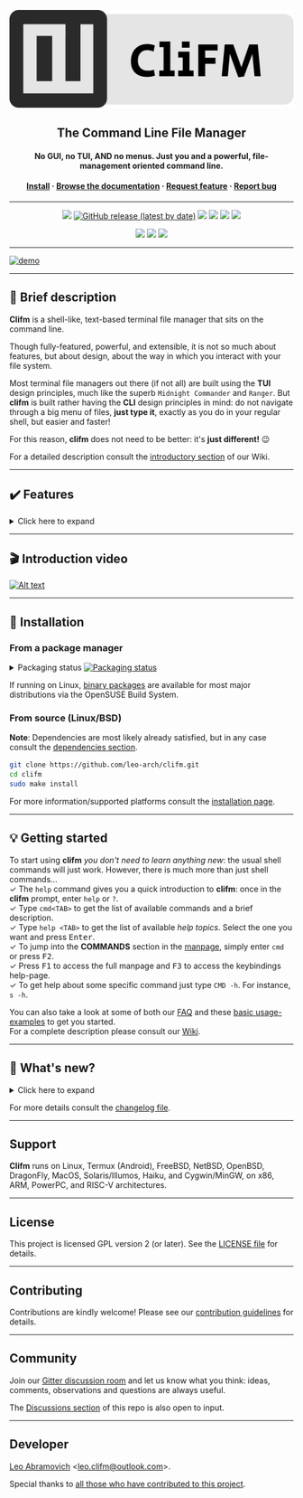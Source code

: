 <p align="center">
	<a href="https://github.com/leo-arch/clifm">
		<img src="misc/logo/clifm-banner.png" alt="CliFM logo">
	</a>
</p>
<h2 align="center">The Command Line File Manager</h2>
<h4 align="center">No GUI, no TUI, AND no menus. Just you and a powerful, file-management oriented command line.</h4>
<h4 align="center"><a
href="https://github.com/leo-arch/clifm/#floppy_disk-installation">Install</a> · <a
href="https://github.com/leo-arch/clifm/wiki">Browse the documentation</a> · <a
href="https://github.com/leo-arch/clifm/blob/master/.github/ISSUE_TEMPLATE/feature-request.md">Request feature</a> · <a
href="https://github.com/leo-arch/clifm/issues">Report bug</a></h4>

---

<p align="center">
<a href="https://github.com/leo-arch/clifm/blob/master/LICENSE"><img src="https://img.shields.io/github/license/leo-arch/clifm?color=red&style=flat"/></a>
<a href="https://github.com/leo-arch/clifm/releases"><img alt="GitHub release (latest by date)" src="https://img.shields.io/github/v/release/leo-arch/clifm"></a>
<a><img src="https://img.shields.io/github/commits-since/leo-arch/clifm/latest"></a>
<a><img src="https://img.shields.io/github/last-commit/leo-arch/clifm/master?color=blue&style=flat"/></a>
<!---
<a href="https://en.wikipedia.org/wiki/Privacy-invasive_software"><img src="https://img.shields.io/badge/privacy-✓-green?style=flat"/></a>
-->
<a href="https://gitter.im/leo-arch/clifm"><img src="https://img.shields.io/gitter/room/leo-arch/clifm?style=flat"/></a>
<a href="https://software.opensuse.org//download.html?project=home%3Aarchcrack&package=clifm"><img src="https://img.shields.io/badge/CD-OBS-red?logo=opensuse&logoColor=white"/></a>
</p>

<p align="center">
<a href="https://github.com/leo-arch/clifm/actions/workflows/codeql-analysis.yml"><img src="https://github.com/leo-arch/clifm/actions/workflows/codeql-analysis.yml/badge.svg?branch=master"></a>
<a href="https://www.codacy.com/gh/leo-arch/clifm/dashboard?utm_source=github.com&amp;utm_medium=referral&amp;utm_content=leo-arch/clifm&amp;utm_campaign=Badge_Grade"><img src="https://app.codacy.com/project/badge/Grade/c2c24860fce64d2aa6ca8e1dd0981d6d"/></a>
<a href="https://build.opensuse.org/package/show/home:archcrack/CliFM"><img src="https://build.opensuse.org/projects/home:archcrack/packages/CliFM/badge.svg?type=default"></a>
<!---
<a href="https://app.codiga.io/project/30518/dashboard"><img alt="Code grade" src="https://api.codiga.io/project/30518/status/svg"/></a>
-->

<!---
<a href="https://bestpractices.coreinfrastructure.org/projects/4884"><img src="https://bestpractices.coreinfrastructure.org/projects/4884/badge"></a>
-->
</p>

---

[![demo](https://asciinema.org/a/ov5HnwdlPvnR7ucfDrQMfeg2N.svg)](https://asciinema.org/a/ov5HnwdlPvnR7ucfDrQMfeg2N?autoplay=1)

<!---
<h4 align="center">CliFM's interface</h4>
<p align="center"><img src="https://i.postimg.cc/YC77qSLK/interface-1-7-9.png"></p>
<p align="center">You only need 7 keystrokes to move all selected files into the <i>images</i> directory: <b>m sel 8</b></p>
-->

---

## :space_invader: Brief description

**Clifm** is a shell-like, text-based terminal file manager that sits on the command line.

Though fully-featured, powerful, and extensible, it is not so much about features, but about design, about the way in which you interact with your file system.

Most terminal file managers out there (if not all) are built using the **TUI** design principles, much like the superb `Midnight Commander` and `Ranger`. But **clifm** is built rather having the **CLI** design principles in mind: do not navigate through a big menu of files, **just type it**, exactly as you do in your regular shell, but easier and faster!

For this reason, **clifm** does not need to be better: it's **just different!** :wink:

For a detailed description consult the [introductory section](https://github.com/leo-arch/clifm/wiki/Introduction#what-is-clifm) of our Wiki.

<!--
Unlike most terminal file managers out there, indeed, **clifm** replaces the traditional TUI interface (also known as curses or text-menu based interface) by a command-line interface (CLI),<sup>1</sup> also known as REPL.<sup>2</sup>

If working with the command-line, your workflow is not affected at all, but just enriched with file management functionalities: automatic files listing, files selection, bookmarks, tags, directory jumper, directory and commands history, auto-cd and auto-open, bulk rename, TAB completion, autosuggestions, and a trash system, among [other features](#features). In this sense, **clifm** is certainly a file manager, but also a shell extension.

Briefly put, with **clifm** the command-line is always already there, never hidden :godmode: :muscle:

---

<sup>1</sup> <i>For more information about these concepts see the [resources page](https://github.com/leo-arch/clifm/wiki/Resources#gui-tui-and-cli) </i>.

For a detailed description consult the [introductory section](https://github.com/leo-arch/clifm/wiki/Introduction#what-is-clifm) of our Wiki</i>.
-->

---

## :heavy_check_mark: Features

<details>
<summary>Click here to expand</summary>

Besides common file operations such as copy, move, remove, etc., _clifm_ provides the following features:
- Specific
  - [Really CLI-based](https://github.com/leo-arch/clifm/wiki/Introduction#main-design-and-goals). No GUI nor TUI at all, but just a command-line
  - It can run on the kernel built-in console and even on a SSH or any other remote session
  - Highly compatible with old VT102-only terminal emulators like Rxvt and Rxvt-based ones: even on a terminal with only 8 colors and no Unicode support, **clifm** will just work. [It can run even on an old DEC-VT100 terminal!](https://github.com/leo-arch/clifm/wiki/Extra#clifm-running-on-a-dec-vt100-terminal-1978)
  - [High performance](https://github.com/leo-arch/clifm/wiki/Performance). Incredibly lightweight and fast even on really old hardware
  - [Short (and even one-character) commands](https://github.com/leo-arch/clifm/wiki/Introduction#commands-short-summary)
  - [Entry list numbers (ELN's)](https://github.com/leo-arch/clifm/wiki/Common-Operations#elns) for file names
  - [Extended color codes](https://github.com/leo-arch/clifm/wiki/Customization#colors) for file-types and -extensions
  - [Files counter](https://github.com/leo-arch/clifm/wiki/Introduction#interface) for directories and symlinks to directories
  - Support for files attributes, extended attributes, birth time, BSD flags, and Solaris doors.
  - Privacy: Zero data collection and no connection to the outside world at all
  - Security: [Secure environment](https://github.com/leo-arch/clifm/wiki/Specifics#security) and [secure commands](https://github.com/leo-arch/clifm/wiki/Specifics#security). See also the [stealth mode section](https://github.com/leo-arch/clifm/wiki/Specifics#stealth-mode)
- Navigation and file operations
  - [Bookmarks](https://github.com/leo-arch/clifm/wiki/Common-Operations#bookmarks)
  - [File tags](https://github.com/leo-arch/clifm/wiki/Common-Operations#tagging-files)
  - [File filters](https://github.com/leo-arch/clifm/wiki/Advanced#files-filters) (including support for [`.hidden` files](https://github.com/leo-arch/clifm/wiki/Advanced#1b-hidden-files))
  - [Files selection](https://github.com/leo-arch/clifm/wiki/Common-Operations#selection) (supports both glob and regular expressions and works even across multiple instances of the program)
  - [Files search](https://github.com/leo-arch/clifm/wiki/Common-Operations#searching) (supports both glob and regular expressions)
  - [copy(-as), move(-as)](https://github.com/leo-arch/clifm/wiki/Introduction#c-l-e-edit-m-md-r), [interactive rename](https://github.com/leo-arch/clifm/wiki/Introduction#c-l-e-edit-m-md-r), and [open-with](https://github.com/leo-arch/clifm/wiki/Introduction#ow) functions
  - [File names cleaner](https://github.com/leo-arch/clifm/wiki/Introduction#bb-bleach)
  - [Autocommands](https://github.com/leo-arch/clifm/wiki/Specifics#autocommands)
  - [Auto-cd](https://github.com/leo-arch/clifm/wiki/Introduction#acd-autocd), [auto-open](https://github.com/leo-arch/clifm/wiki/Introduction#ao-auto-open), and [autols](https://github.com/leo-arch/clifm/wiki/Common-Operations#navigation)
  - [Directory jumper](https://github.com/leo-arch/clifm/wiki/Specifics#kangaroos-frecency-algorithm), similar to [autojump](https://github.com/wting/autojump), [z.lua](https://github.com/skywind3000/z.lua), and [zoxide](https://github.com/ajeetdsouza/zoxide)
  - [Virtual directories](https://github.com/leo-arch/clifm/wiki/Advanced#virtual-directories)
  - [Fastback - Quickly change to any parent directory](https://github.com/leo-arch/clifm/wiki/Introduction#fastback)
  - [A built-in resource opener](https://github.com/leo-arch/clifm/wiki/Specifics#resource-opener) (supports regular expressions and is able to discern between GUI and non-GUI environments)
  - [A built-in Freedesktop-compliant trash system](https://github.com/leo-arch/clifm/wiki/Common-Operations#trashing-files)
  - [Up to eight workspaces](https://github.com/leo-arch/clifm/wiki/Specifics#workspaces)
  - [Eleven sorting methods](https://github.com/leo-arch/clifm/wiki/Introduction#st-sort)
  - [Bulk operations](https://github.com/leo-arch/clifm/wiki/Advanced#bulk-operations): rename, create, remove, and create symbolik links in bulk
  - [Files encryption/decryption (plugin)](https://github.com/leo-arch/clifm/wiki/Advanced#plugins)
  - [Copy files to your smart phone (plugin)](https://github.com/leo-arch/clifm/wiki/Advanced#plugins)
  - [Archiving and compression](https://github.com/leo-arch/clifm/wiki/Advanced#archives) support (including Zstandard and ISO 9660)
  - [Symlinks editor](https://github.com/leo-arch/clifm/wiki/Introduction#l-le)
  - File permissions/ownership editor via the [`pc`](https://github.com/leo-arch/clifm/wiki/Introduction#pc) and [`oc`](https://github.com/leo-arch/clifm/wiki/Introduction#oc) commands respectively 
  - [Remote file systems management](https://github.com/leo-arch/clifm/wiki/Introduction#net)
  - [Mount/unmount storage devices](https://github.com/leo-arch/clifm/wiki/Introduction#media)
  - [Advanced Copy](https://github.com/leo-arch/clifm/wiki/Advanced#cpmv-with-a-progress-bar) support (just `cp` and `mv` with a nice progress bar)
  - Directory history map to keep in sight previous, current, and next entries in the directory history list
- Shell
  - [Auto-suggestions](https://github.com/leo-arch/clifm/wiki/Specifics#auto-suggestions)
  - [TAB completion](https://github.com/leo-arch/clifm/wiki/Specifics#expansions-completions-and-suggestions), with _fzf_ integration (including [file previews](https://github.com/leo-arch/clifm/wiki/Advanced#files-preview))
  - [Syntax highlighting](https://github.com/leo-arch/clifm/wiki/Specifics#syntax-highlighting)
  - [Warning prompt for invalid command names](https://github.com/leo-arch/clifm/wiki/Customization#the-warning-prompt)
  - [Fused parameters for ELN's](https://github.com/leo-arch/clifm/wiki/Introduction#fused-parameters)
  - [Fuzzy completion for file names and paths](https://github.com/leo-arch/clifm/wiki/Specifics#fuzzy-match)
  - [Wildcards expansion via <kbd>TAB</kbd>](https://github.com/leo-arch/clifm/wiki/Introduction#filter-files-with-the-tab-key) (`s *.[ch]<TAB>`)
  - [File types expansion via <kbd>TAB</kbd>](https://github.com/leo-arch/clifm/wiki/Introduction#filter-files-with-the-tab-key) (`=l<TAB>` to list all symlinks in the current dir)
  - [MIME types expansion](https://github.com/leo-arch/clifm/wiki/Advanced/#quickly-filtering-files-with-the-tab-key) (`@image<TAB>`)
  - Bash-like quoting system
  - Shell commands execution
  - Sequential and conditional commands execution
  - [Directory](https://github.com/leo-arch/clifm/wiki/Introduction#b-back) and [commands](https://github.com/leo-arch/clifm/wiki/Introduction/#commands-history) history
  - [Glob and regular expressions](https://github.com/leo-arch/clifm/wiki/Advanced#wildcards-and-regex) (including inverse matching)
  - [Aliases](https://github.com/leo-arch/clifm/wiki/Customization#aliases)
  - [Logs](https://github.com/leo-arch/clifm/wiki/Introduction#log)
  - [Prompt and profile commands](https://github.com/leo-arch/clifm/wiki/Customization#profile-and-prompt-commands) (run commands with each new prompt or at program startup)
- Modes
  - [Stealth mode](https://github.com/leo-arch/clifm/wiki/Specifics#stealth-mode), also known as incognito or private mode
  - [Light mode](https://github.com/leo-arch/clifm/wiki/Specifics#light-mode) (just in case it is not fast enough for you)
  - [Resource opener/files launcher](https://github.com/leo-arch/clifm/wiki/Specifics#using-clifm-as-a-standalone-resource-opener) (similar to `xdg` and Ranger's `rifle`)
  - [File previewer](https://github.com/leo-arch/clifm/wiki/Advanced#shotgun) (similar to [`pistol`](https://github.com/yonasBSD/pistol) and Ranger's `scope.sh`)
  - [Disk usage analyzer mode](https://github.com/leo-arch/clifm/wiki/Specifics#disk-usage-analyzer)
  - [Files lister (ls-mode)](https://github.com/leo-arch/clifm/wiki/Advanced#files-lister-ls-mode)
  - [Stat mode](https://github.com/leo-arch/clifm/wiki/Advanced/#stat1-replacement) (just like **stat**(1))
- Customization
  - [Custom commands](https://github.com/leo-arch/clifm/wiki/Customization#custom-commands)
  - [User profiles](https://github.com/leo-arch/clifm/wiki/Specifics#profiles)
  - [Customizable keyboard shortcuts](https://github.com/leo-arch/clifm/wiki/Customization#keybindings)
  - [Theming](https://github.com/leo-arch/clifm/wiki/Customization#theming) (including [bundled color schemes](https://github.com/leo-arch/clifm/tree/master/misc/colors) and [**LS_COLORS** support](https://github.com/leo-arch/clifm/wiki/Customization#ls_colors-support))
  - [Prompt customization](https://github.com/leo-arch/clifm/wiki/Customization#the-prompt)
  - [Four customizable keybindings for custom plugins](https://github.com/leo-arch/clifm/wiki/Customization#keybindings)
  - [Compile features in/out](https://github.com/leo-arch/clifm/blob/master/src/README.md#compiling-features-inout)
- Misc
  - [Plugins](https://github.com/leo-arch/clifm/wiki/Advanced#plugins)
  - [File previews](https://github.com/leo-arch/clifm/wiki/Advanced#files-preview) (via TAB completion or the [`view` command](https://github.com/leo-arch/clifm/wiki/Introduction#view))
  - [Icons support](https://github.com/leo-arch/clifm/wiki/Advanced#icons-smirk), including emoji-icons :smirk:
  - [Git integration](https://github.com/leo-arch/clifm/wiki/Advanced#git-integration)
  - [Desktop notifications](https://github.com/leo-arch/clifm/wiki/Specifics#desktop-notifications)
  - Unicode support (specifically UTF-8).
  - Disk usage
  - [CD on quit](https://github.com/leo-arch/clifm/wiki/Advanced#cd-on-quit) and [file picker](https://github.com/leo-arch/clifm/wiki/Advanced#file-picker) functions
  - [A built-in pager](https://github.com/leo-arch/clifm/wiki/Introduction#pg-pager) for files listing
  - Read and list files from [STDIN (standard input)](https://github.com/leo-arch/clifm/wiki/Advanced#standard-input)
<h4 align="center"><br><i>Auto-suggestions in action</i></h4>
<p align="center"><img src="https://i.postimg.cc/1XSKBRh8/suggestions.gif"></a></p>

---
For a detailed explanation of each of these features, follow the corresponding links or consult the [Wiki](https://github.com/leo-arch/clifm/wiki).
</details>

---

## :clapper: Introduction video

[![Alt text](https://img.youtube.com/vi/CJmcisw9F90/0.jpg)](https://www.youtube.com/watch?v=CJmcisw9F90)

<!---
<details>
<summary>Watch me fly!</summary>

<h3 align="center"><br><i>Did I say it's fast?</i></h3>
<p align="center"><a href="https://mega.nz/embed/J8hEkCZZ#fGp0JtcDvFIWKmTc4cOp0iMrWRlbqs99THg8F7EmQWI"><img src="https://i.postimg.cc/CKx6zrvL/vid-thumb.png"></a></p>

Music: "Quad Machine", by [Sonic Mayhem](https://en.wikipedia.org/wiki/Sascha_Dikiciyan) \
**Note**: Icons and files preview depend on third-party software. Consult the [icons](https://github.com/leo-arch/clifm/wiki/Advanced#icons-smirk) and [files preview](https://github.com/leo-arch/clifm/wiki/Advanced#files-preview) sections.

</details>
-->

---

## :floppy_disk: Installation

### From a package manager

<details>
<summary>Packaging status <a href="https://repology.org/project/clifm/versions"><img src="https://repology.org/badge/tiny-repos/clifm.svg" alt="Packaging status"></a></summary>
<a href="https://repology.org/project/clifm/versions">
    <img src="https://repology.org/badge/vertical-allrepos/clifm.svg" alt="Packaging status">
</a>
</details>

If running on Linux, [binary packages](https://software.opensuse.org//download.html?project=home%3Aarchcrack&package=clifm) are available for most major distributions via the OpenSUSE Build System.

### From source (Linux/BSD)

**Note**: Dependencies are most likely already satisfied, but in any case consult the [dependencies section](https://github.com/leo-arch/clifm/wiki/Introduction#1-satisfy-dependencies).

```sh
git clone https://github.com/leo-arch/clifm.git
cd clifm
sudo make install
```

For more information/supported platforms consult the [installation page](https://github.com/leo-arch/clifm/wiki/Introduction#installation).

---

## :bulb: Getting started

To start using **clifm** _you don't need to learn anything new_: the usual shell commands will just work. However, there is much more than just shell commands... \
✓ The `help` command gives you a quick introduction to **clifm**: once in the **clifm** prompt, enter `help` or `?`. \
✓ Type `cmd<TAB>` to get the list of available commands and a brief description. \
✓ Type `help <TAB>` to get the list of available _help topics_. Select the one you want and press <kbd>Enter</kbd>. \
✓ To jump into the **COMMANDS** section in the [manpage](https://github.com/leo-arch/clifm/blob/master/misc/clifm.1.pdf), simply enter `cmd` or press <kbd>F2</kbd>. \
✓ Press <kbd>F1</kbd> to access the full manpage and <kbd>F3</kbd> to access the keybindings help-page. \
✓ To get help about some specific command just type `CMD -h`. For instance, `s -h`.

You can also take a look at some of both our [FAQ](https://github.com/leo-arch/clifm/wiki/FAQ) and these [basic usage-examples](https://github.com/leo-arch/clifm/wiki/Common-Operations#basic-usage-examples) to get you started. \
For a complete description please consult our [Wiki](https://github.com/leo-arch/clifm/wiki).

---

## :newspaper: What's new?
<details>
<summary>Click here to expand</summary>

* `Development`
  - Dereference symbolic links in long view via `-L,--follow-symlinks-long`.
  - Toggle `follow-symlinks-long` via the [`k` command](https://github.com/leo-arch/clifm/wiki/Introduction#k) and the <kbd>Alt-+</kbd> keybinding.
  - [Support for `.hidden` files, including wildcards](https://github.com/leo-arch/clifm/wiki/Advanced#1b-hidden-files).
  - [Disable the group ID field in long view](https://github.com/leo-arch/clifm/wiki/Common-Operations#longdetail-view-mode).
  - [Hard links number in long view](https://github.com/leo-arch/clifm/wiki/Common-Operations#longdetail-view-mode).
  - [Birth time support in long view](https://github.com/leo-arch/clifm/wiki/Common-Operations#longdetail-view-mode).
  - [User/group ID **names** (instead of just numbers) in long view](https://github.com/leo-arch/clifm/wiki/Common-Operations#longdetail-view-mode).
  - [Customize long view fields via `--prop-fields`](https://github.com/leo-arch/clifm/wiki/Common-Operations#longdetail-view-mode).
  - [Allow double spacing for fields in long view](https://github.com/leo-arch/clifm/wiki/Common-Operations#longdetail-view-mode).
  - Since **1)** it was unintuitive to have `-a` and `-l` options to **disable** hidden files and long view respectively (instead of enabling these features, like most files listers do (ex: `ls`, `exa`, `eza`, `lsd`)), and **2)** we were using uppercase options sometimes to enable and sometimes to disable features (which is not consistent), we made the following changes:
    - `-a` enables hidden files and `-A` disables it
    - `-f` enables dirs-first and `-F` disables it
    - `-l` enables long-view and
    - `-L` follow symbolic links in long view (lonf form: `--follow-symlinks-long`)
	- `-o` enables autocd and `-O` disables it
* `1.17 (Lechuck)`
  - [Allow properties fields order customization in long view](https://github.com/leo-arch/clifm/wiki/Common-Operations#file-details).
  - [Autocommand files](https://github.com/leo-arch/clifm/wiki/Specifics#autocommand-files-cfmin-and-cfmout) won't be read unless `ReadAutocmdFiles` is set to `true` in the main configuration file.
* `1.16 (Big Whoop)`
  - [**LS_COLORS** support](https://github.com/leo-arch/clifm/wiki/Customization#ls_colors-support).
* `1.15 (Jolly Rogger)`
  - Image previews using sixel (requires `fzf` 0.44 or later).
  - List ACLs (`p`/`pp` command) (Linux).
  - Run in [read-only mode](https://github.com/leo-arch/clifm/wiki/Specifics#read-only-mode).
* `1.14 (Jawbreaker)`
  - [Run as a **stat**(1) replacement via `--stat` and `--stat-full` options](https://github.com/leo-arch/clifm/wiki/Advanced/#stat1-replacement).
  - Exclude commands from the commands history via `HistIgnore` in the config file.
  - Exclude directories from the directories history (and the jump database) via `DirhistIgnore` in the config file.
  - Maximum limit of listed files increased from **INT_MAX** to **SSIZE_MAX**.
  - Nested instances are now allowed (setting both **SHLVL** and **CLIFMLVL** as appropriate).
  - Files extended attributes on non-glibc Linux distributions.
  - Files birth time support on Haiku.
  - **random**(3) replaced by **arc4random**(3), if available, for increased security. 
  - More restrictive values when running in [secure mode](https://github.com/leo-arch/clifm/wiki/Specifics#a-secure-environment).
* `1.13 (Voodoo Root)`
  - Support for BSD file flags (`p`/`pp` command).
  - Nano-second precision for timestamps (`p`/`pp` command).
  - Ported to Solaris (including doors support). If you experience some issue with the warning prompt, please consult the [troubleshooting section](https://github.com/leo-arch/clifm/wiki/Troubleshooting#warning-prompt).
  - Since `fzy` has been [inactive for more than a year](https://github.com/jhawthorn/fzy), we have forked it as [fnf](https://github.com/leo-arch/fnf) (including some features needed to make it work with **clifm**). Because of this, `--fzytab` has been renamed to `--fnftab`, just as the `TabCompletionMode` option in the config file now takes `fnf` instead of `fzy` as value.
  - [File names validation via the `new` command](https://github.com/leo-arch/clifm/wiki/Introduction#n-new).
  - If using the [new ueberzug](https://github.com/ueber-devel/ueberzug) (18.2.0), please update your [`clifmrun` file](https://github.com/leo-arch/clifm/blob/master/misc/tools/imgprev/clifmrun) to get image previews working again.
  - [Run external commands using any shell you like via the **CLIFM_SHELL** environment variable](https://github.com/leo-arch/clifm/wiki/FAQ#large_blue_diamond-how-do-i-run-with-a-different-shell.).
* `1.12 (Blondebeard)`
  - [Improved logs system](https://github.com/leo-arch/clifm/wiki/Introduction#log).
  - Better TAB completion for internal commands.
  - Allow the use of [Xterm-like color names in color schemes](https://github.com/leo-arch/clifm/wiki/Customization#xterm-like-color-names-256-colors).
  - Disable bold colors via `--no-bold`.
  - Colorize symlinks according to the target file via `ColorLinksAsTarget` in the config file.
  - File names trimming can now be disabled permanently via the `TrimNames` option in the config file and `--no-trim-names`.
  - Improved interface fot the [`tag` command](https://github.com/leo-arch/clifm/wiki/Introduction#tag).
  - Improved synchronization between multiple instances.
* `version 1.11 (Cobb)`
  - Files apparent size is used now by default. Revert via `--no-apparent-size` or setting `ApparentSize` to `false` in the config file. 
  - [**Clifm** will try to run in 256 colors mode if support is detected](https://github.com/leo-arch/clifm/wiki/Customization#color-support). Just comment out the `ColorScheme` option in the config file (or set it either to an empty value or to `default-256`) to enable this feature.
  - [Mark files with extended attributes (long view)](https://github.com/leo-arch/clifm/wiki/Common-Operations#longdetail-view-mode)
  - [Customizable timestamps, including relative times (long view)](https://github.com/leo-arch/clifm/wiki/Common-Operations#time-styles)
  - [Color gradients for file sizes and timestamps (long view)](https://github.com/leo-arch/clifm/wiki/Common-Operations#file-details)
  - [Use `config dump` to print the list of settings and their current value (highlighting those differing from default values)](https://github.com/leo-arch/clifm/wiki/Introduction#config)
  - The [`config` command](https://github.com/leo-arch/clifm/wiki/Introduction#config) is now used to open/edit the main configuration file (`edit` can still be used, but is deprecated and might be removed in a future release)
  - `FzfPreview` (file previews in TAB completion - fzf mode only) is now enabled by default (disable via `--no-fzfpreview`)
  - Improved jump table screen (via the [`j` command](https://github.com/leo-arch/clifm/wiki/Introduction#j-jc-jl-jp-jo-je))
  - [Purge the jump database via the `--purge` option](https://github.com/leo-arch/clifm/wiki/Introduction#j-jc-jl-jp-jo-je)
* `version 1.10 (Swordmaster)`:
  - [Quickly access the directory history list via the `dh` command](https://github.com/leo-arch/clifm/wiki/Introduction#dh). The `dh` plugin, just as the `bh` and `fh` commands, is now deprecated.
  - [History timestamps](https://github.com/leo-arch/clifm/wiki/Introduction#history)
  - `s:` works now like `sel` keyword, to be in line with `t:` (for tags) and `b:` (for bookmarks). Consult the [Files selection](https://github.com/leo-arch/clifm/wiki/Common-Operations#selection) section.
  - The `:b` construct was removed. `b:` now lists bookmark names instead of paths. `b:mybm` expands to the path pointed to by the bookmark named `mybm`. The `ExpandBookmarks` option (config file) is now deprecated, just as the bookmarks suggestions strategy (in the `SuggestionStrategy` option). See the [Bookmarks](https://github.com/leo-arch/clifm/wiki/Common-Operations#bookmarks) section.
  - Bookmarks can be created directly from the command line, without an interactive prompt: `bm add FILE BM_NAME`.
  - [Rename profiles via the `rename` subcommand](https://github.com/leo-arch/clifm/wiki/Introduction#pf-profile)
  - [`oc`, a files ownership editor](https://github.com/leo-arch/clifm/wiki/Introduction#oc)
  - Get list of commands and a brief description via `cmd<TAB>` 
  - [Suggest a brief description for internal commands](https://github.com/leo-arch/clifm/wiki/Specifics#auto-suggestions)
  - Set a custom selections file via the `--sel-file` flag
* `version 1.9 (Sharptooth)`:
  - [Improved fuzzy suggestions/completions for file names and paths](https://github.com/leo-arch/clifm/wiki/Specifics#auto-suggestions)
  - [Automatic expansion for bookmarks, file type, and MIME type filters](https://github.com/leo-arch/clifm/wiki/Advanced#grouping-files-via-automatic-expansion)
  - [Private workspace settings](https://github.com/leo-arch/clifm/wiki/Specifics#workspace-settings)
  - [Run autocommands based on workspaces, and not just on paths](https://github.com/leo-arch/clifm/wiki/Specifics#autocommands)
  - [Run the pager based on the current amount of files](https://github.com/leo-arch/clifm/wiki/Introduction#pg-pager)
  - Files counter for directories in long view mode
  - [Filter files by file type](https://github.com/leo-arch/clifm/wiki/Introduction#ft-filter)
  - [Filter files by MIME type](https://github.com/leo-arch/clifm/wiki/Advanced/#quickly-filtering-files-with-the-tab-key)
  - [`pc`, a file permissions editor](https://github.com/leo-arch/clifm/wiki/Introduction#pc)
  - `cd -` works now just like in most shells
  - The [`view` command](https://github.com/leo-arch/clifm/wiki/Introduction#view) can now select files via <kbd>TAB</kbd>
  - Launch the [`view` command](https://github.com/leo-arch/clifm/wiki/Introduction#view) via <kbd>Alt+-</kbd>
  - Use `--fzfpreview-hidden` to start the preview window hidden (toggle via <kbd>Alt-p</kbd>)
* `version 1.8 (Otis)`:
  - If upgrading from a previous version (optional, but recommended):
    - <kbd>F7</kbd> opens now shotgun's configuration file (instead of the jump database file). Update `keybindings.clifm`: removing the file and restarting is enough. Manually: run `kb edit` and then replace `open-jump-db:\e[18~` by `open-preview:\e[18~`.
    - New specific options to control the files preview window. Add the following options to the `FzfTabOptions` line in your theme file (via the `cs edit` command) or just copy the theme file from the data directory (usually `/usr/local/share/clifm/colors`): `--bind alt-p:toggle-preview,change:top,alt-up:preview-page-up,alt-down:preview-page-down --preview-window=wrap,border-left --color="border:7:dim"`.
  - [`clifmimg` plugin, for image previews](https://github.com/leo-arch/clifm/tree/master/misc/tools/imgprev#image-previews)
  - [`view` command, to preview files in full screen](https://github.com/leo-arch/clifm/wiki/Introduction#view)
  - [TAB completion with file previews](https://github.com/leo-arch/clifm/wiki/Specifics#tab-completion-with-file-previews)
  - [Shotgun, a built-in files previewer](https://github.com/leo-arch/clifm/wiki/Advanced#shotgun)
  - Improved Unicode support for the suggestions system
  - Flat-view for the [`fzfsel` plugin](https://github.com/leo-arch/clifm/wiki/Advanced#plugins) via the `-f` option
  - [Improved VT100 compatibility via the `--vt100` switch](https://github.com/leo-arch/clifm/wiki/Extra#clifm-running-on-a-dec-vt100-terminal-1978)
  - [Cygwin support](https://github.com/leo-arch/clifm/wiki/Introduction#small_blue_diamond-d-cygwin)
  - Improved performance/portability of the suggestions system: no more slow/non-portable `CPR`-`CUP` [escape sequences](https://www.xfree86.org/current/ctlseqs.html)! These were replaced by 100% made in-house cursor position calculation plus basic/portable escape sequences: `CUU`, `CUD`, `CUF`, and `CUB`.
* `version 1.7 (Elaine)`:
  - [Configuration files renamed from `.cfm` to `.clifm`](https://github.com/leo-arch/clifm/wiki/Specifics#new-extension-for-configuration-files) (avoid conflict with [ColdFusion](https://en.wikipedia.org/wiki/ColdFusion_Markup_Language) files)
  - <kbd>Ctrl-l</kbd> added for screen refresh
  - `cc` command removed to avoid conflicts with `/bin/cc` (use `colors` instead)
  - `--std-tab-comp` option renamed to `--stdtab` (to match `--fzytab` and `--smenutab` options)
* `version 1.6 (Guybrush)`:
  - ELN's color defaults now to cyan
  - `--no-folders-first` and `--folders-first` options renamed to `--no-dirs-first` and `--dirs-first` respectively. In the same way, the `folders-first` command was renamed to `dirs-first`.
  - `PromptStyle` option renamed as `Notifications` (taking `true` and `false` as values)
* `version 1.5 (Nano)`:
  - `Prompt`, `WarningPromptStr`, `DividingLine`, and `FfzTabOptions` options were moved from the config file to the color scheme file to get a **centralized and single theming file**. However, to keep backwards compatibility, the old location is still recognized. If any of these options is found in the color scheme file, values taken from the main configuration file will be overriden.
  - The [warning prompt](https://github.com/leo-arch/clifm/wiki/Customization#the-warning-prompt) color is set now via escape codes (exactly as the regular prompt). The `wp` color code is used now only for the _input text color_ of the warning prompt.
* `version 1.4 (Alma)`:
  - In order to make _Lira_ more powerful (it can now match entire file names instead of just file extensions) it was necessary to introduce [a little syntax modification](https://github.com/leo-arch/clifm/wiki/Specifics#syntax) in its configuration file.

</details>

For more details consult the [changelog file](https://github.com/leo-arch/clifm/blob/master/CHANGELOG).

---

## Support

**Clifm** runs on Linux, Termux (Android), FreeBSD, NetBSD, OpenBSD, DragonFly, MacOS, Solaris/Illumos, Haiku, and Cygwin/MinGW, on x86, ARM, PowerPC, and RISC-V architectures.

---

## License
This project is licensed GPL version 2 (or later).
See the [LICENSE file](https://github.com/leo-arch/clifm/blob/master/LICENSE) for details.

---

## Contributing
Contributions are kindly welcome! Please see our [contribution guidelines](https://github.com/leo-arch/clifm/wiki/CONTRIBUTING) for details.

---

## Community
Join our [Gitter discussion room](https://gitter.im/leo-arch/clifm) and let us know what you think: ideas, comments, observations and questions are always useful.

The [Discussions section](https://github.com/leo-arch/clifm/discussions) of this repo is also open to input.

---

## Developer
[Leo Abramovich](https://github.com/leo-arch) <<leo.clifm@outlook.com>>.

Special thanks to [all those who have contributed to this project](https://github.com/leo-arch/clifm/graphs/contributors).
